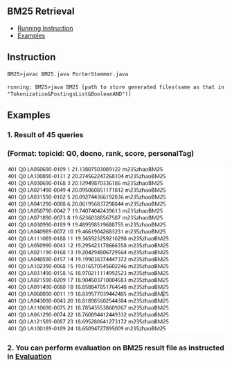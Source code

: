 ## BM25 Retrieval

* [Running Instruction](#instruction)
* [Examples](#examples)

## Instruction
```
BM25>javac BM25.java PorterStemmer.java
```
```
running: BM25>java BM25 [path to store generated files(same as that in "Tokenization&PostingsList&BooleanAND")]
```

## Examples
### 1. Result of 45 queries
### (Format: topicid: Q0, docno, rank, score, personalTag)
![result](./img/results.png)

### 2. You can perform evaluation on BM25 result file as instructed in [Evaluation](../3\.Evaluation/README.md)
